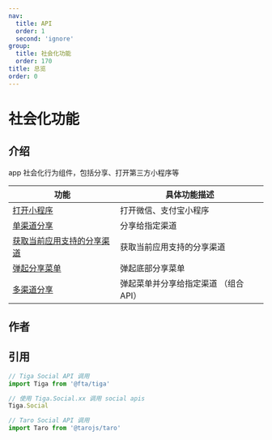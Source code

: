 ```yaml
---
nav:
  title: API
  order: 1
  second: 'ignore'
group:
  title: 社会化功能
  order: 170
title: 总览
order: 0
---
```


# 社会化功能

<Platform name="social" version="1.1.0"></Platform>

## 介绍

app 社会化行为组件，包括分享、打开第三方小程序等

| 功能                                                | 具体功能描述                          |
| --------------------------------------------------- | ------------------------------------- |
| [打开小程序](./launchMiniProgram.md)                | 打开微信、支付宝小程序                |
| [单渠道分享](./share.md)                            | 分享给指定渠道                        |
| [获取当前应用支持的分享渠道](./getShareChannels.md) | 获取当前应用支持的分享渠道            |
| [弹起分享菜单](./showShareMenu.md)                  | 弹起底部分享菜单                      |
| [多渠道分享](./menuShare.md)                        | 弹起菜单并分享给指定渠道 （组合 API） |

## 作者

<Author name="lizhao.liu"></Author>

## 引用

```jsx | pure
// Tiga Social API 调用
import Tiga from '@fta/tiga'

// 使用 Tiga.Social.xx 调用 social apis
Tiga.Social

// Taro Social API 调用
import Taro from '@tarojs/taro'
```
